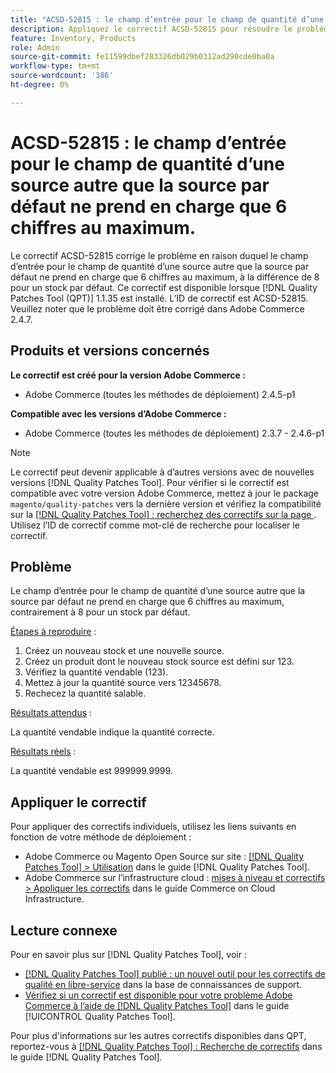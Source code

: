 ```yaml
---
title: "ACSD-52815 : le champ d’entrée pour le champ de quantité d’une source autre que la source par défaut ne prend en charge que 6 chiffres au maximum"
description: Appliquez le correctif ACSD-52815 pour résoudre le problème de performances d’Adobe Commerce en raison duquel le champ d’entrée pour le champ de quantité d’une source autre que la source par défaut ne prend en charge que 6 chiffres, à la différence de 8 pour un stock par défaut.
feature: Inventory, Products
role: Admin
source-git-commit: fe11599dbef283326db029b0312ad290cde0ba0a
workflow-type: tm+mt
source-wordcount: '386'
ht-degree: 0%

---
```


# ACSD-52815 : le champ d’entrée pour le champ de quantité d’une source autre que la source par défaut ne prend en charge que 6 chiffres au maximum.

Le correctif ACSD-52815 corrige le problème en raison duquel le champ d’entrée pour le champ de quantité d’une source autre que la source par défaut ne prend en charge que 6 chiffres au maximum, à la différence de 8 pour un stock par défaut. Ce correctif est disponible lorsque [!DNL Quality Patches Tool (QPT)] 1.1.35 est installé. L’ID de correctif est ACSD-52815. Veuillez noter que le problème doit être corrigé dans Adobe Commerce 2.4.7.

## Produits et versions concernés

**Le correctif est créé pour la version Adobe Commerce :**

* Adobe Commerce (toutes les méthodes de déploiement) 2.4.5-p1

**Compatible avec les versions d’Adobe Commerce :**

* Adobe Commerce (toutes les méthodes de déploiement) 2.3.7 - 2.4.6-p1

>[!NOTE]
>
>Le correctif peut devenir applicable à d’autres versions avec de nouvelles versions [!DNL Quality Patches Tool]. Pour vérifier si le correctif est compatible avec votre version Adobe Commerce, mettez à jour le package `magento/quality-patches` vers la dernière version et vérifiez la compatibilité sur la [[!DNL Quality Patches Tool] : recherchez des correctifs sur la page ](https://experienceleague.adobe.com/tools/commerce-quality-patches/index.html). Utilisez l’ID de correctif comme mot-clé de recherche pour localiser le correctif.

## Problème

Le champ d’entrée pour le champ de quantité d’une source autre que la source par défaut ne prend en charge que 6 chiffres au maximum, contrairement à 8 pour un stock par défaut.

<u>Étapes à reproduire</u> :

1. Créez un nouveau stock et une nouvelle source.
1. Créez un produit dont le nouveau stock source est défini sur 123.
1. Vérifiez la quantité vendable (123).
1. Mettez à jour la quantité source vers 12345678.
1. Rechecez la quantité salable.

<u>Résultats attendus</u> :

La quantité vendable indique la quantité correcte.

<u>Résultats réels</u> :

La quantité vendable est 999999.9999.

## Appliquer le correctif

Pour appliquer des correctifs individuels, utilisez les liens suivants en fonction de votre méthode de déploiement :

* Adobe Commerce ou Magento Open Source sur site : [[!DNL Quality Patches Tool] > Utilisation](/help/tools/quality-patches-tool/usage.md) dans le guide [!DNL Quality Patches Tool].
* Adobe Commerce sur l’infrastructure cloud : [mises à niveau et correctifs > Appliquer les correctifs](https://experienceleague.adobe.com/docs/commerce-cloud-service/user-guide/develop/upgrade/apply-patches.html) dans le guide Commerce on Cloud Infrastructure.

## Lecture connexe

Pour en savoir plus sur [!DNL Quality Patches Tool], voir :

* [[!DNL Quality Patches Tool] publié : un nouvel outil pour les correctifs de qualité en libre-service](https://experienceleague.adobe.com/en/docs/commerce-knowledge-base/kb/announcements/commerce-announcements/magento-quality-patches-released-new-tool-to-self-serve-quality-patches) dans la base de connaissances de support.
* [Vérifiez si un correctif est disponible pour votre problème Adobe Commerce à l’aide de  [!DNL Quality Patches Tool]](/help/tools/quality-patches-tool/patches-available-in-qpt/check-patch-for-magento-issue-with-magento-quality-patches.md) dans le guide [!UICONTROL Quality Patches Tool].


Pour plus d&#39;informations sur les autres correctifs disponibles dans QPT, reportez-vous à [[!DNL Quality Patches Tool] : Recherche de correctifs](https://experienceleague.adobe.com/tools/commerce-quality-patches/index.html) dans le guide [!DNL Quality Patches Tool].
